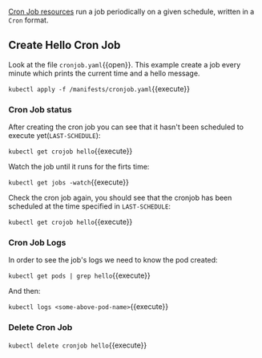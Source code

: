 [Cron Job resources](https://kubernetes.io/docs/concepts/workloads/controllers/cron-jobs/) run a job periodically on a given schedule, written in a `Cron` format.

## Create Hello Cron Job

Look at the file `cronjob.yaml`{{open}}. This example create a job every minute which prints the current time and a hello message.

`kubectl apply -f /manifests/cronjob.yaml`{{execute}}

### Cron Job status

After creating the cron job you can see that it hasn't been scheduled to execute yet(`LAST-SCHEDULE`):

`kubectl get crojob hello`{{execute}}

Watch the job until it runs for the firts time:

`kubectl get jobs -watch`{{execute}}

Check the cron job again, you should see that the cronjob has been scheduled at the time specified in `LAST-SCHEDULE`:

`kubectl get crojob hello`{{execute}}

### Cron Job Logs

In order to see the job's logs we need to know the pod created:

`kubectl get pods | grep hello`{{execute}}

And then:

`kubectl logs <some-above-pod-name>`{{execute}}

### Delete Cron Job

`kubectl delete cronjob hello`{{execute}}
